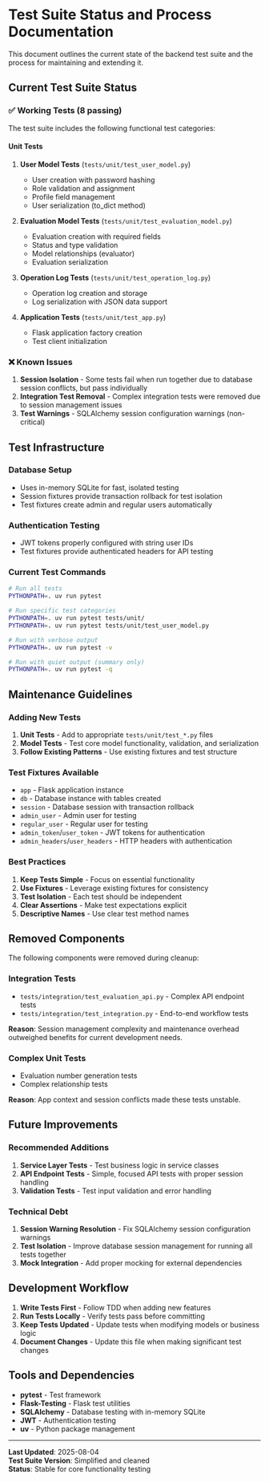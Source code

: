 # Test Suite Status and Process Documentation

This document outlines the current state of the backend test suite and the process for maintaining and extending it.

## Current Test Suite Status

### ✅ **Working Tests (8 passing)**

The test suite includes the following functional test categories:

#### **Unit Tests**
1. **User Model Tests** (`tests/unit/test_user_model.py`)
   - User creation with password hashing
   - Role validation and assignment
   - Profile field management
   - User serialization (to_dict method)

2. **Evaluation Model Tests** (`tests/unit/test_evaluation_model.py`)
   - Evaluation creation with required fields
   - Status and type validation
   - Model relationships (evaluator)
   - Evaluation serialization

3. **Operation Log Tests** (`tests/unit/test_operation_log.py`)
   - Operation log creation and storage
   - Log serialization with JSON data support

4. **Application Tests** (`tests/unit/test_app.py`)
   - Flask application factory creation
   - Test client initialization

### ❌ **Known Issues**

1. **Session Isolation** - Some tests fail when run together due to database session conflicts, but pass individually
2. **Integration Test Removal** - Complex integration tests were removed due to session management issues
3. **Test Warnings** - SQLAlchemy session configuration warnings (non-critical)

## Test Infrastructure

### **Database Setup**
- Uses in-memory SQLite for fast, isolated testing
- Session fixtures provide transaction rollback for test isolation
- Test fixtures create admin and regular users automatically

### **Authentication Testing**
- JWT tokens properly configured with string user IDs
- Test fixtures provide authenticated headers for API testing

### **Current Test Commands**

```bash
# Run all tests
PYTHONPATH=. uv run pytest

# Run specific test categories
PYTHONPATH=. uv run pytest tests/unit/
PYTHONPATH=. uv run pytest tests/unit/test_user_model.py

# Run with verbose output
PYTHONPATH=. uv run pytest -v

# Run with quiet output (summary only)
PYTHONPATH=. uv run pytest -q
```

## Maintenance Guidelines

### **Adding New Tests**

1. **Unit Tests** - Add to appropriate `tests/unit/test_*.py` files
2. **Model Tests** - Test core model functionality, validation, and serialization
3. **Follow Existing Patterns** - Use existing fixtures and test structure

### **Test Fixtures Available**

- `app` - Flask application instance
- `db` - Database instance with tables created
- `session` - Database session with transaction rollback
- `admin_user` - Admin user for testing
- `regular_user` - Regular user for testing
- `admin_token`/`user_token` - JWT tokens for authentication
- `admin_headers`/`user_headers` - HTTP headers with authentication

### **Best Practices**

1. **Keep Tests Simple** - Focus on essential functionality
2. **Use Fixtures** - Leverage existing fixtures for consistency
3. **Test Isolation** - Each test should be independent
4. **Clear Assertions** - Make test expectations explicit
5. **Descriptive Names** - Use clear test method names

## Removed Components

The following components were removed during cleanup:

### **Integration Tests**
- `tests/integration/test_evaluation_api.py` - Complex API endpoint tests
- `tests/integration/test_integration.py` - End-to-end workflow tests

**Reason**: Session management complexity and maintenance overhead outweighed benefits for current development needs.

### **Complex Unit Tests**
- Evaluation number generation tests
- Complex relationship tests

**Reason**: App context and session conflicts made these tests unstable.

## Future Improvements

### **Recommended Additions**

1. **Service Layer Tests** - Test business logic in service classes
2. **API Endpoint Tests** - Simple, focused API tests with proper session handling
3. **Validation Tests** - Test input validation and error handling

### **Technical Debt**

1. **Session Warning Resolution** - Fix SQLAlchemy session configuration warnings
2. **Test Isolation** - Improve database session management for running all tests together
3. **Mock Integration** - Add proper mocking for external dependencies

## Development Workflow

1. **Write Tests First** - Follow TDD when adding new features
2. **Run Tests Locally** - Verify tests pass before committing
3. **Keep Tests Updated** - Update tests when modifying models or business logic
4. **Document Changes** - Update this file when making significant test changes

## Tools and Dependencies

- **pytest** - Test framework
- **Flask-Testing** - Flask test utilities
- **SQLAlchemy** - Database testing with in-memory SQLite
- **JWT** - Authentication testing
- **uv** - Python package management

---

**Last Updated**: 2025-08-04  
**Test Suite Version**: Simplified and cleaned  
**Status**: Stable for core functionality testing